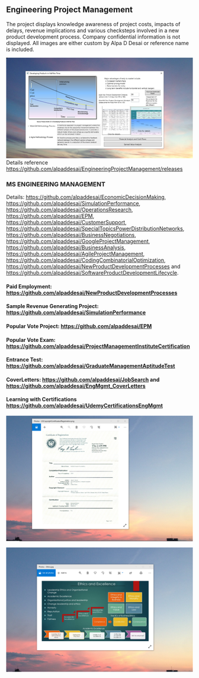 ## Engineering Project Management 

The project displays knowledge awareness of project costs, impacts of delays, revenue implications and various checksteps involved in a new product development process. Company confidential information is not displayed. All images are either custom by Alpa D Desai or reference name is included. 

![Image](DevelopingProductsinHalftheTimeMainWindowOne.png) 
Details reference https://github.com/alpaddesai/EngineeringProjectManagement/releases

### MS ENGINEERING MANAGEMENT
Details: https://github.com/alpaddesai/EconomicDecisionMaking, https://github.com/alpaddesai/SimulationPerformance, https://github.com/alpaddesai/OperationsResearch, https://github.com/alpaddesai/EPM, https://github.com/alpaddesai/CustomerSupport, https://github.com/alpaddesai/SpecialTopicsPowerDistributionNetworks,  https://github.com/alpaddesai/BusinessNegotiations, https://github.com/alpaddesai/GoogleProjectManagement, https://github.com/alpaddesai/BusinessAnalysis, https://github.com/alpaddesai/AgileProjectManagement, https://github.com/alpaddesai/CodingCombinatorialOptimization, https://github.com/alpaddesai/NewProductDevelopmentProcesses and https://github.com/alpaddesai/SoftwareProductDevelopmentLifecycle.

#### Paid Employment: https://github.com/alpaddesai/NewProductDevelopmentProcesses
#### Sample Revenue Generating Project: https://github.com/alpaddesai/SimulationPerformance
#### Popular Vote Project: https://github.com/alpaddesai/EPM
#### Popular Vote Exam: https://github.com/alpaddesai/ProjectManagementInstituteCertification  
#### Entrance Test: https://github.com/alpaddesai/GraduateManagementAptitudeTest
#### CoverLetters: https://github.com/alpaddesai/JobSearch and https://github.com/alpaddesai/EngMgmt_CoverLetters
#### Learning with Certifications https://github.com/alpaddesai/UdemyCertificationsEngMgmt

![image](USCopyrightCertificate.png)

![image](EthicsandExcellence.png)
